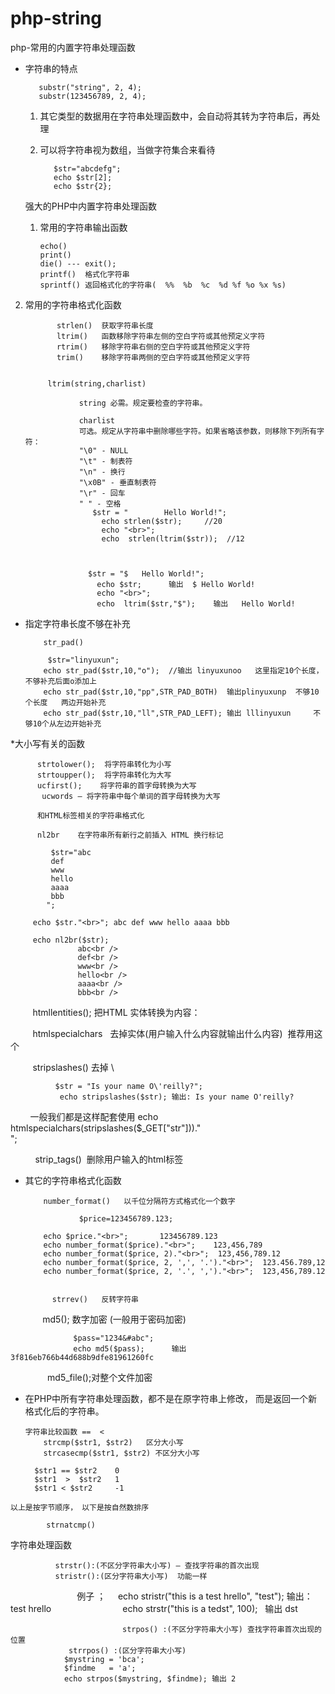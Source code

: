 # php-string
php-常用的内置字符串处理函数


 * 字符串的特点
 
          substr("string", 2, 4);
          substr(123456789, 2, 4);
 	
 	1. 其它类型的数据用在字符串处理函数中，会自动将其转为字符串后，再处理
 	2. 可以将字符串视为数组，当做字符集合来看待
  

              $str="abcdefg";
              echo $str[2];
              echo $str{2}; 
 
    
   强大的PHP中内置字符串处理函数
   
   1. 常用的字符串输出函数
 
          echo()
          print()
          die() --- exit();
          printf()  格式化字符串
          sprintf() 返回格式化的字符串(	%%	%b	%c	%d %f %o %x %s)
      
  2. 常用的字符串格式化函数
  
  
  
                strlen()  获取字符串长度
                ltrim()   函数移除字符串左侧的空白字符或其他预定义字符 
                rtrim()   移除字符串右侧的空白字符或其他预定义字符
                trim()    移除字符串两侧的空白字符或其他预定义字符
              
              
              ltrim(string,charlist)

                     string 必需。规定要检查的字符串。

                     charlist
                     可选。规定从字符串中删除哪些字符。如果省略该参数，则移除下列所有字符：
                     "\0" - NULL
                     "\t" - 制表符
                     "\n" - 换行
                     "\x0B" - 垂直制表符
                     "\r" - 回车
                     " " - 空格
                    	$str = "        Hello World!";
                          echo strlen($str);     //20
                          echo "<br>";
                          echo  strlen(ltrim($str));  //12
                          
                          

                       $str = "$   Hello World!";
                         echo $str;      输出  $ Hello World!
                         echo "<br>";
                         echo  ltrim($str,"$");    输出   Hello World! 
                    
                    
      
 * 指定字符串长度不够在补充 
 
    	   str_pad()
        
            $str="linyuxun";
           echo str_pad($str,10,"o");  //输出 linyuxunoo   这里指定10个长度，不够补充后面o添加上
           echo str_pad($str,10,"pp",STR_PAD_BOTH)  输出plinyuxunp  不够10个长度   两边开始补充
           echo str_pad($str,10,"ll",STR_PAD_LEFT); 输出 lllinyuxun     不够10个从左边开始补充
 
*大小写有关的函数
  
          strtolower();  将字符串转化为小写
          strtoupper();  将字符串转化为大写
          ucfirst();    将字符串的首字母转换为大写
           ucwords — 将字符串中每个单词的首字母转换为大写
           
          和HTML标签相关的字符串格式化
           
          nl2br    在字符串所有新行之前插入 HTML 换行标记
          
             $str="abc
             def
             www
             hello
             aaaa
             bbb
            ";

         echo $str."<br>"; abc def www hello aaaa bbb 
         
         echo nl2br($str);
                   abc<br />
                   def<br />
                   www<br />
                   hello<br />
                   aaaa<br />
                   bbb<br />
          htmllentities();  把HTML 实体转换为内容：
          
          htmlspecialchars   去掉实体(用户输入什么内容就输出什么内容)  推荐用这个

          stripslashes() 去掉 \ 
          
              $str = "Is your name O\'reilly?";
               echo stripslashes($str); 输出: Is your name O'reilly?
                 一般我们都是这样配套使用   echo htmlspecialchars(stripslashes($_GET["str"]))."<br>";

            strip_tags()  删除用户输入的html标签
           
 
 *	其它的字符串格式化函数
  
            number_format()   以千位分隔符方式格式化一个数字
            
                	$price=123456789.123;

			echo $price."<br>";       123456789.123
			echo number_format($price)."<br>";    123,456,789
			echo number_format($price, 2)."<br>";  123,456,789.12
			echo number_format($price, 2, ',', '.')."<br>";  123.456.789,12
			echo number_format($price, 2, '.', ',')."<br>";  123,456,789.12
                
             
              strrev()   反转字符串
              md5(); 数字加密 (一般用于密码加密)
              
              	  $pass="1234&#abc";
	              echo md5($pass);      输出 3f816eb766b44d688b9dfe81961260fc
               
                  md5_file();对整个文件加密
 
 *	 在PHP中所有字符串处理函数，都不是在原字符串上修改， 而是返回一个新格式化后的字符串。


         字符串比较函数 ==  <
             strcmp($str1, $str2)   区分大小写
             strcasecmp($str1, $str2) 不区分大小写
      
	       $str1 == $str2    0
	       $str1  >  $str2   1
	       $str1 < $str2     -1
 
	以上是按字节顺序， 以下是按自然数排序
 
            strnatcmp()



   字符串处理函数 
   
			  strstr():(不区分字符串大小写) — 查找字符串的首次出现  
			  stristr():(区分字符串大小写)  功能一样

                            例子 ；
			     echo stristr("this is a test hrello", "test");  输出：test hrello
                             echo strstr("this is a tedst", 100);   输出   dst
			     
			     
                             strpos() :(不区分字符串大小写) 查找字符串首次出现的位置
			     strrpos() :(区分字符串大小写) 
				$mystring = 'bca';
				$findme   = 'a';
				echo strpos($mystring, $findme); 输出 2

